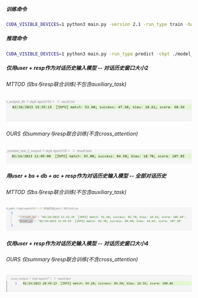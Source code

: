 ##### 训练命令

```bash
CUDA_VISIBLE_DEVICES=1 python3 main.py -version 2.1 -run_type train -backbone ./model_path/ -model_dir ./output_dir -batch_size 4
```

##### 推理命令

```bash
CUDA_VISIBLE_DEVICES=1 python3 main.py -run_type predict -ckpt ./model_path/ckpt-epoch10/ -output predict.json -batch_size 8
```



##### 仅用user + resp作为对话历史输入模型 -- 对话历史窗口大小2

###### MTTOD 仅bs与resp联合训练(不包含auxiliary_task)

![1677397415286](images/1677397415286.jpg)

###### OURS 仅summary与resp联合训练(不含cross_attention)

![image-20230226154355856](images/image-20230226154355856.png)

##### 用user + bs + db + ac + resp作为对话历史输入模型 -- 全部对话历史

###### MTTOD 仅bs与resp联合训练(不包含auxiliary_task)

![image-20230226154939860](images/image-20230226154939860.png)

##### 仅用user + resp作为对话历史输入模型 -- 对话历史窗口大小4

###### OURS 仅summary与resp联合训练(不含cross_attention)

![image-20230226155144299](images/image-20230226155144299.png)

